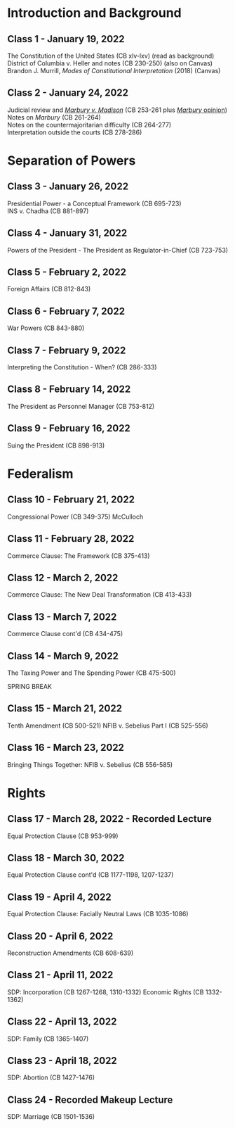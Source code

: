 # Introduction and Background

## Class 1 - January 19, 2022
The Constitution of the United States (CB xlv-lxv) (read as background)  
District of Columbia v. Heller and notes (CB 230-250) (also on Canvas)  
Brandon J. Murrill, _Modes of Constitutional Interpretation_ (2018) (Canvas)

## Class 2 - January 24, 2022
Judicial review and [_Marbury v. Madison_](https://hbwhbwhbw.github.io/ConstitutionalLaw/Marbury) (CB 253-261 plus [_Marbury_ opinion](https://hbwhbwhbw.github.io/ConstitutionalLaw/Marbury))
Notes on _Marbury_ (CB 261-264)  
Notes on the countermajoritarian difficulty (CB 264-277)  
Interpretation outside the courts (CB 278-286)  

# Separation of Powers

## Class 3 - January 26, 2022
Presidential Power - a Conceptual Framework (CB 695-723)  
INS v. Chadha (CB 881-897)

## Class 4 - January 31, 2022
Powers of the President - The President as Regulator-in-Chief (CB 723-753)

## Class 5 - February 2, 2022
Foreign Affairs (CB 812-843)

## Class 6 - February 7, 2022
War Powers (CB 843-880)

## Class 7 - February 9, 2022
Interpreting the Constitution - When? (CB 286-333)

## Class 8 - February 14, 2022
The President as Personnel Manager (CB 753-812)

## Class 9 - February 16, 2022
Suing the President (CB 898-913)

# Federalism

## Class 10 - February 21, 2022
Congressional Power (CB 349-375)
McCulloch

## Class 11 - February 28, 2022
Commerce Clause: The Framework (CB 375-413)

## Class 12 - March 2, 2022
Commerce Clause: The New Deal Transformation (CB 413-433)

## Class 13 - March 7, 2022
Commerce Clause cont'd (CB 434-475)

## Class 14 - March 9, 2022
The Taxing Power and The Spending Power (CB 475-500)

SPRING BREAK

## Class 15 - March 21, 2022
Tenth Amendment (CB 500-521)
NFIB v. Sebelius Part I (CB 525-556)

## Class 16 - March 23, 2022
Bringing Things Together: NFIB v. Sebelius (CB 556-585)

# Rights

## Class 17 - March 28, 2022 - Recorded Lecture
Equal Protection Clause (CB 953-999)

## Class 18 - March 30, 2022
Equal Protection Clause cont'd (CB 1177-1198, 1207-1237)

## Class 19 - April 4, 2022
Equal Protection Clause: Facially Neutral Laws (CB 1035-1086)

## Class 20 - April 6, 2022
Reconstruction Amendments (CB 608-639)

## Class 21 - April 11, 2022
SDP: Incorporation (CB 1267-1268, 1310-1332)
Economic Rights (CB 1332-1362)

## Class 22 - April 13, 2022
SDP: Family (CB 1365-1407)

## Class 23 - April 18, 2022
SDP: Abortion (CB 1427-1476)

## Class 24 - Recorded Makeup Lecture
SDP: Marriage (CB 1501-1536)
